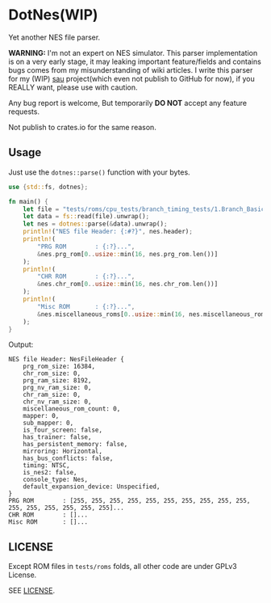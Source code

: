 # DotNes(WIP)

Yet another NES file parser.

**WARNING:** I'm not an expert on NES simulator. This parser implementation is on a very early stage, it may leaking important feature/fields and contains bugs comes from my misunderstanding of wiki articles. I write this parser for my (WIP) [sau][sau-repo] project(which even not publish to GitHub for now), if you REALLY want, please use with caution.

Any bug report is welcome, But temporarily **DO NOT** accept any feature requests.

Not publish to crates.io for the same reason.

## Usage

Just use the `dotnes::parse()` function with your bytes.

```rust
use {std::fs, dotnes};

fn main() {
    let file = "tests/roms/cpu_tests/branch_timing_tests/1.Branch_Basics.nes";
    let data = fs::read(file).unwrap();
    let nes = dotnes::parse(&data).unwrap();
    println!("NES file Header: {:#?}", nes.header);
    println!(
        "PRG ROM        : {:?}...",
        &nes.prg_rom[0..usize::min(16, nes.prg_rom.len())]
    );
    println!(
        "CHR ROM        : {:?}...",
        &nes.chr_rom[0..usize::min(16, nes.chr_rom.len())]
    );
    println!(
        "Misc ROM       : {:?}...",
        &nes.miscellaneous_roms[0..usize::min(16, nes.miscellaneous_roms.len())]
    );
}
```

Output: 

```text
NES file Header: NesFileHeader {
    prg_rom_size: 16384,
    chr_rom_size: 0,
    prg_ram_size: 8192,
    prg_nv_ram_size: 0,
    chr_ram_size: 0,
    chr_nv_ram_size: 0,
    miscellaneous_rom_count: 0,
    mapper: 0,
    sub_mapper: 0,
    is_four_screen: false,
    has_trainer: false,
    has_persistent_memory: false,
    mirroring: Horizontal,
    has_bus_conflicts: false,
    timing: NTSC,
    is_nes2: false,
    console_type: Nes,
    default_expansion_device: Unspecified,
}
PRG ROM        : [255, 255, 255, 255, 255, 255, 255, 255, 255, 255, 255, 255, 255, 255, 255, 255]...
CHR ROM        : []...
Misc ROM       : []...
```

## LICENSE

Except ROM files in `tests/roms` folds, all other code are under GPLv3 License.

SEE [LICENSE][license-file].

[sau-repo]: https://git.7sdre.am/7sDream/sau 
[license-file]: https://git.7sdre.am/7sDream/dotnes/src/branch/master/LICENS
